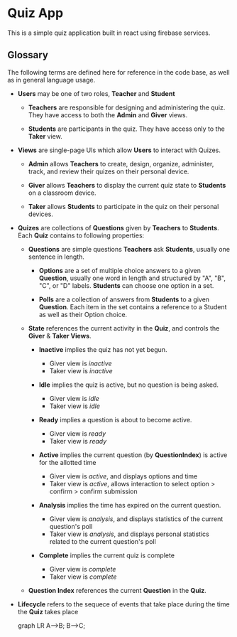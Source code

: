 # Quiz App

This is a simple quiz application built in react using firebase services.

## Glossary

The following terms are defined here for reference in the code base, as well as in general language usage. 


- **Users** may be one of two roles, **Teacher** and **Student**

    - **Teachers** are responsible for designing and administering the quiz. They have access to both the **Admin** and **Giver** views.

    - **Students** are participants in the quiz. They have access only to the **Taker** view.

- **Views** are single-page UIs which allow **Users** to interact with Quizes. 

    - **Admin** allows **Teachers** to create, design, organize, administer, track, and review their quizes on their personal device. 

    - **Giver** allows **Teachers** to display the current quiz state to **Students** on a classroom device.

    - **Taker** allows **Students** to participate in the quiz on their personal devices.

- **Quizes** are collections of **Questions** given by **Teachers** to **Students**. Each **Quiz** contains to following properties:

    - **Questions** are simple questions **Teachers** ask **Students**, usually one sentence in length.

        - **Options** are a set of multiple choice answers to a given **Question**, usually one word in length and structured by "A", "B", "C", or "D" labels. **Students** can choose one option in a set.

        - **Polls** are a collection of answers from **Students** to a given **Question**. Each item in the set contains a reference to a Student as well as their Option choice. 
    
    - **State** references the current activity in the **Quiz**, and controls the **Giver** & **Taker Views**.

        - **Inactive** implies the quiz has not yet begun.
            - Giver view is *inactive*
            - Taker view is *inactive*

        - **Idle** implies the quiz is active, but no question is being asked.
            - Giver view is *idle*
            - Taker view is *idle*

        - **Ready** implies a question is about to become active.
            - Giver view is *ready*
            - Taker view is *ready*

        - **Active** implies the current question (by **QuestionIndex**) is active for the allotted time
            - Giver view is *active*, and displays options and time
            - Taker view is *active*, allows interaction to select option > confirm > confirm submission

        - **Analysis** implies the time has expired on the current question.
            - Giver view is *analysis*, and displays statistics of the current question's poll
            - Taker view is *analysis*, and displays personal statistics related to the current question's poll
        
        - **Complete** implies the current quiz is complete
            - Giver view is *complete*
            - Taker view is *complete*

    - **Question Index** references the current **Question** in the **Quiz**.

- **Lifecycle** refers to the sequece of events that take place during the time the **Quiz** takes place

    graph LR
    A-->B;
    B-->C;

